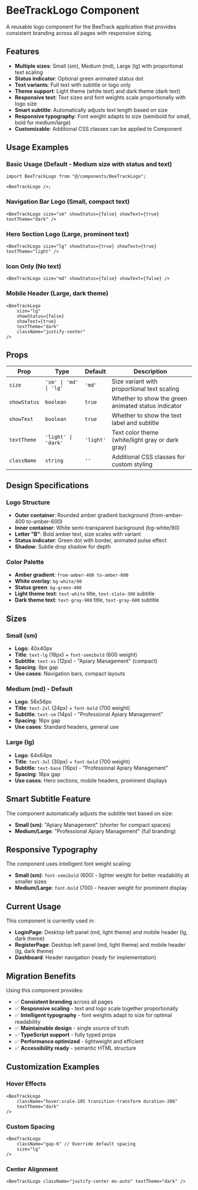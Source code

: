 # BeeTrackLogo Component

A reusable logo component for the BeeTrack application that provides consistent branding across all pages with responsive sizing.

## Features

-   **Multiple sizes**: Small (sm), Medium (md), Large (lg) with proportional text scaling
-   **Status indicator**: Optional green animated status dot
-   **Text variants**: Full text with subtitle or logo only
-   **Theme support**: Light theme (white text) and dark theme (dark text)
-   **Responsive text**: Text sizes and font weights scale proportionally with logo size
-   **Smart subtitle**: Automatically adjusts text length based on size
-   **Responsive typography**: Font weight adapts to size (semibold for small, bold for medium/large)
-   **Customizable**: Additional CSS classes can be applied to Component

## Usage Examples

### Basic Usage (Default - Medium size with status and text)

```tsx
import BeeTrackLogo from "@/components/BeeTrackLogo";

<BeeTrackLogo />;
```

### Navigation Bar Logo (Small, compact text)

```tsx
<BeeTrackLogo size="sm" showStatus={false} showText={true} textTheme="dark" />
```

### Hero Section Logo (Large, prominent text)

```tsx
<BeeTrackLogo size="lg" showStatus={true} showText={true} textTheme="light" />
```

### Icon Only (No text)

```tsx
<BeeTrackLogo size="md" showStatus={false} showText={false} />
```

### Mobile Header (Large, dark theme)

```tsx
<BeeTrackLogo
    size="lg"
    showStatus={false}
    showText={true}
    textTheme="dark"
    className="justify-center"
/>
```

## Props

| Prop         | Type                   | Default   | Description                                         |
| ------------ | ---------------------- | --------- | --------------------------------------------------- |
| `size`       | `'sm' \| 'md' \| 'lg'` | `'md'`    | Size variant with proportional text scaling         |
| `showStatus` | `boolean`              | `true`    | Whether to show the green animated status indicator |
| `showText`   | `boolean`              | `true`    | Whether to show the text label and subtitle         |
| `textTheme`  | `'light' \| 'dark'`    | `'light'` | Text color theme (white/light gray or dark gray)    |
| `className`  | `string`               | `''`      | Additional CSS classes for custom styling           |

## Design Specifications

### Logo Structure

-   **Outer container**: Rounded amber gradient background (from-amber-400 to-amber-600)
-   **Inner container**: White semi-transparent background (bg-white/90)
-   **Letter "B"**: Bold amber text, size scales with variant
-   **Status indicator**: Green dot with border, animated pulse effect
-   **Shadow**: Subtle drop shadow for depth

### Color Palette

-   **Amber gradient**: `from-amber-400 to-amber-600`
-   **White overlay**: `bg-white/90`
-   **Status green**: `bg-green-400`
-   **Light theme text**: `text-white` title, `text-slate-300` subtitle
-   **Dark theme text**: `text-gray-900` title, `text-gray-600` subtitle

## Sizes

### Small (sm)

-   **Logo**: 40x40px
-   **Title**: `text-lg` (18px) + `font-semibold` (600 weight)
-   **Subtitle**: `text-xs` (12px) - "Apiary Management" (compact)
-   **Spacing**: 8px gap
-   **Use cases**: Navigation bars, compact layouts

### Medium (md) - Default

-   **Logo**: 56x56px
-   **Title**: `text-2xl` (24px) + `font-bold` (700 weight)
-   **Subtitle**: `text-sm` (14px) - "Professional Apiary Management"
-   **Spacing**: 16px gap
-   **Use cases**: Standard headers, general use

### Large (lg)

-   **Logo**: 64x64px
-   **Title**: `text-3xl` (30px) + `font-bold` (700 weight)
-   **Subtitle**: `text-base` (16px) - "Professional Apiary Management"
-   **Spacing**: 16px gap
-   **Use cases**: Hero sections, mobile headers, prominent displays

## Smart Subtitle Feature

The component automatically adjusts the subtitle text based on size:

-   **Small (sm)**: "Apiary Management" (shorter for compact spaces)
-   **Medium/Large**: "Professional Apiary Management" (full branding)

## Responsive Typography

The component uses intelligent font weight scaling:

-   **Small (sm)**: `font-semibold` (600) - lighter weight for better readability at smaller sizes
-   **Medium/Large**: `font-bold` (700) - heavier weight for prominent display

## Current Usage

This component is currently used in:

-   **LoginPage**: Desktop left panel (md, light theme) and mobile header (lg, dark theme)
-   **RegisterPage**: Desktop left panel (md, light theme) and mobile header (lg, dark theme)
-   **Dashboard**: Header navigation (ready for implementation)

## Migration Benefits

Using this component provides:

-   ✅ **Consistent branding** across all pages
-   ✅ **Responsive scaling** - text and logo scale together proportionally
-   ✅ **Intelligent typography** - font weights adapt to size for optimal readability
-   ✅ **Maintainable design** - single source of truth
-   ✅ **TypeScript support** - fully typed props
-   ✅ **Performance optimized** - lightweight and efficient
-   ✅ **Accessibility ready** - semantic HTML structure

## Customization Examples

### Hover Effects

```tsx
<BeeTrackLogo
    className="hover:scale-105 transition-transform duration-200"
    textTheme="dark"
/>
```

### Custom Spacing

```tsx
<BeeTrackLogo
    className="gap-6" // Override default spacing
    size="lg"
/>
```

### Center Alignment

```tsx
<BeeTrackLogo className="justify-center mx-auto" textTheme="dark" />
```
